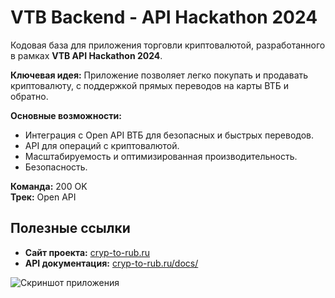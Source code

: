# VTB Backend - API Hackathon 2024

Кодовая база для приложения торговли криптовалютой, разработанного в рамках **VTB API Hackathon 2024**. 

**Ключевая идея:**
Приложение позволяет легко покупать и продавать криптовалюту, с поддержкой прямых переводов на карты ВТБ и обратно.

**Основные возможности:**
- Интеграция с Open API ВТБ для безопасных и быстрых переводов.
- API для операций с криптовалютой.
- Масштабируемость и оптимизированная производительность.
- Безопасность.



**Команда:** 200 OK  
**Трек:** Open API

## Полезные ссылки
- **Сайт проекта:** [cryp-to-rub.ru](https://cryp-to-rub.ru/)
- **API документация:** [cryp-to-rub.ru/docs/](https://cryp-to-rub.ru/docs/)

![Скриншот приложения](http://d.zaix.ru/JNbt.png)


<!--

**Here are some ideas to get you started:**

🙋‍♀️ A short introduction - what is your organization all about?
🌈 Contribution guidelines - how can the community get involved?
👩‍💻 Useful resources - where can the community find your docs? Is there anything else the community should know?
🍿 Fun facts - what does your team eat for breakfast?
🧙 Remember, you can do mighty things with the power of [Markdown](https://docs.github.com/github/writing-on-github/getting-started-with-writing-and-formatting-on-github/basic-writing-and-formatting-syntax)
-->
